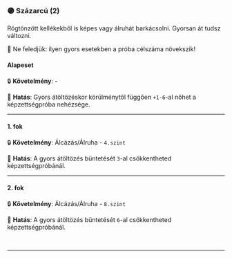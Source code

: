 ### 🟣 Százarcú (2)

Rögtönzött kellékekből is képes vagy álruhát barkácsolni. Gyorsan át tudsz változni.

🔆 Ne feledjük: ilyen gyors esetekben a próba célszáma növekszik!

#### Alapeset

🔒 **Követelmény**:  -

🌟 **Hatás**: Gyors átöltözéskor körülménytől függően `+1-6`-al nőhet a képzettségpróba nehézsége.

---
#### 1. fok

🔒 **Követelmény**: Álcázás/Álruha - `4.szint`

🌟 **Hatás**: A gyors átöltözés büntetését `3`-al csökkentheted képzettségpróbánál.

---
#### 2. fok

🔒 **Követelmény**: Álcázás/Álruha - `8.szint`

🌟 **Hatás**: A gyors átöltözés büntetését `6`-al csökkentheted képzettségpróbánál.

<br />

---
